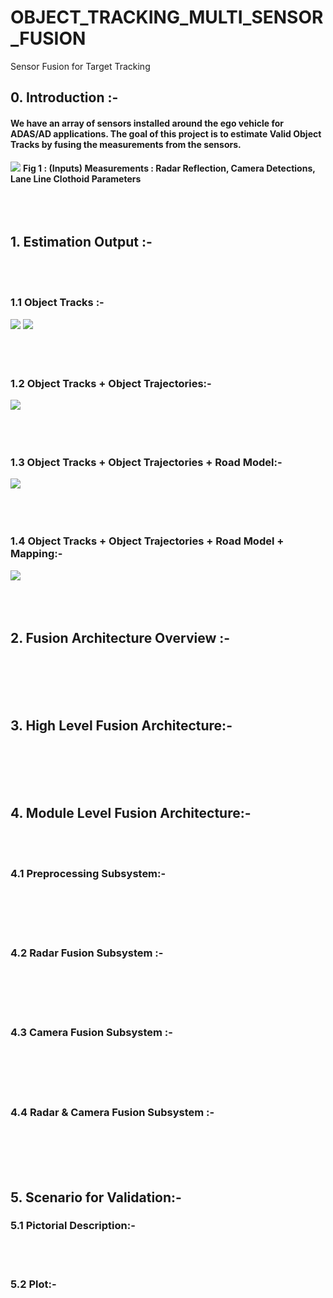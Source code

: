 # OBJECT_TRACKING_MULTI_SENSOR_FUSION
Sensor Fusion for Target Tracking
## 0. Introduction :-
#### We have an array of sensors installed around the ego vehicle for ADAS/AD applications. The goal of this project is to estimate Valid Object Tracks by fusing the measurements from the sensors.
![](https://github.com/UditBhaskar91/OBJECT_TRACKING_MULTI_SENSOR_FUSION/blob/main/Visualization_and_Analysis/Animated_Gifs/SpatialAllignment_obj_lines.gif)
**Fig 1 : (Inputs) Measurements : Radar Reflection, Camera Detections, Lane Line Clothoid Parameters**
<br/><br/><br/><br/>

## 1. Estimation Output :-
<br/><br/>
### 1.1 Object Tracks :-
![](https://github.com/UditBhaskar91/OBJECT_TRACKING_MULTI_SENSOR_FUSION/blob/main/Visualization_and_Analysis/Animated_Gifs/Tracks.gif)
![](https://github.com/UditBhaskar91/OBJECT_TRACKING_MULTI_SENSOR_FUSION/blob/main/Visualization_and_Analysis/Animated_Gifs/Tracks_Magnified.gif)
<br/><br/><br/><br/>
### 1.2 Object Tracks + Object Trajectories:-
![](https://github.com/UditBhaskar91/OBJECT_TRACKING_MULTI_SENSOR_FUSION/blob/main/Visualization_and_Analysis/Animated_Gifs/Trajectory.gif)
<br/><br/><br/><br/>
### 1.3 Object Tracks + Object Trajectories + Road Model:-
![](https://github.com/UditBhaskar91/OBJECT_TRACKING_MULTI_SENSOR_FUSION/blob/main/Visualization_and_Analysis/Animated_Gifs/TrackAndRoadEstimation.gif)
<br/><br/><br/><br/>
### 1.4 Object Tracks + Object Trajectories + Road Model + Mapping:-
![](https://github.com/UditBhaskar91/OBJECT_TRACKING_MULTI_SENSOR_FUSION/blob/main/Visualization_and_Analysis/Animated_Gifs/Odometry.gif)
<br/><br/><br/><br/>

## 2. Fusion Architecture Overview :-
<br/><br/><br/><br/>
## 3. High Level Fusion Architecture:-
<br/><br/><br/><br/>
## 4. Module Level Fusion Architecture:-
<br/><br/>
### 4.1 Preprocessing Subsystem:-
<br/><br/><br/><br/>
### 4.2 Radar Fusion Subsystem :-
<br/><br/><br/><br/>
### 4.3 Camera Fusion Subsystem :-
<br/><br/><br/><br/>
### 4.4 Radar & Camera Fusion Subsystem :-
<br/><br/><br/><br/>


## 5. Scenario for Validation:-
### 5.1 Pictorial Description:-
<br/><br/>
### 5.2 Plot:-

